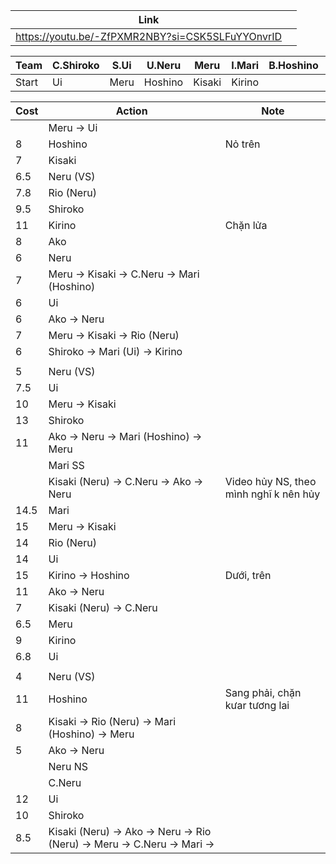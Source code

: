 
| Link                                             |     |
| ------------------------------------------------ | --- |
| https://youtu.be/-ZfPXMR2NBY?si=CSK5SLFuYYOnvrID |     |

| Team  | C.Shiroko | S.Ui | U.Neru  | Meru   | I.Mari | B.Hoshino | Kisaki | Ako | S.Kirino | Rio |
| ----- | --------- | ---- | ------- | ------ | ------ | --------- | ------ | --- | -------- | --- |
| Start | Ui        | Meru | Hoshino | Kisaki | Kirino |           |        |     |          |     |

| Cost | Action                                                                  | Note                                   |
| ---- | ----------------------------------------------------------------------- | -------------------------------------- |
|      | Meru -> Ui                                                              |                                        |
| 8    | Hoshino                                                                 | Nỏ trên                                |
| 7    | Kisaki                                                                  |                                        |
| 6.5  | Neru (VS)                                                               |                                        |
| 7.8  | Rio (Neru)                                                              |                                        |
| 9.5  | Shiroko                                                                 |                                        |
| 11   | Kirino                                                                  | Chặn lửa                               |
| 8    | Ako                                                                     |                                        |
| 6    | Neru                                                                    |                                        |
| 7    | Meru -> Kisaki -> C.Neru -> Mari (Hoshino)                              |                                        |
| 6    | Ui                                                                      |                                        |
| 6    | Ako -> Neru                                                             |                                        |
| 7    | Meru -> Kisaki -> Rio (Neru)                                            |                                        |
| 6    | Shiroko -> Mari (Ui) -> Kirino                                          |                                        |
|      |                                                                         |                                        |
| 5    | Neru (VS)                                                               |                                        |
| 7.5  | Ui                                                                      |                                        |
| 10   | Meru -> Kisaki                                                          |                                        |
| 13   | Shiroko                                                                 |                                        |
| 11   | Ako -> Neru -> Mari (Hoshino) -> Meru                                   |                                        |
|      | Mari SS                                                                 |                                        |
|      | Kisaki (Neru) -> C.Neru -> Ako -> Neru                                  | Video hủy NS, theo mình nghĩ k nên hủy |
| 14.5 | Mari                                                                    |                                        |
| 15   | Meru -> Kisaki                                                          |                                        |
| 14   | Rio (Neru)                                                              |                                        |
| 14   | Ui                                                                      |                                        |
| 15   | Kirino -> Hoshino                                                       | Dưới, trên                             |
| 11   | Ako -> Neru                                                             |                                        |
| 7    | Kisaki (Neru) -> C.Neru                                                 |                                        |
| 6.5  | Meru                                                                    |                                        |
| 9    | Kirino                                                                  |                                        |
| 6.8  | Ui                                                                      |                                        |
|      |                                                                         |                                        |
| 4    | Neru (VS)                                                               |                                        |
| 11   | Hoshino                                                                 | Sang phải, chặn kưar tương lai         |
| 8    | Kisaki -> Rio (Neru) -> Mari (Hoshino) -> Meru                          |                                        |
| 5    | Ako -> Neru                                                             |                                        |
|      | Neru NS                                                                 |                                        |
|      | C.Neru                                                                  |                                        |
| 12   | Ui                                                                      |                                        |
| 10   | Shiroko                                                                 |                                        |
| 8.5  | Kisaki (Neru) -> Ako -> Neru -> Rio (Neru) -> Meru -> C.Neru -> Mari -> |                                        |




 